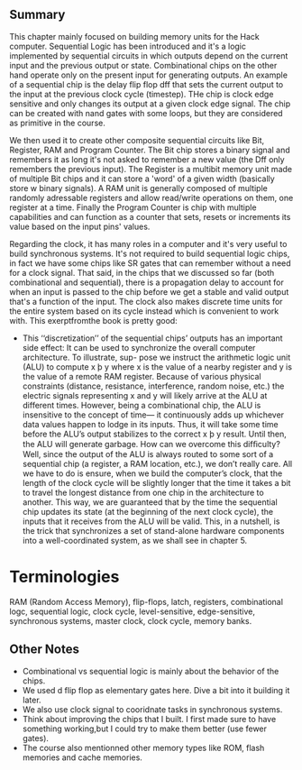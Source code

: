 ## Summary
This chapter mainly focused on building memory units for the Hack computer. Sequential Logic has been introduced and it's a logic implemented by sequential circuits in which outputs depend on the current input and the previous output or state. Combinational chips on the other hand operate only on the present input for generating outputs. An example of a sequential chip is the delay flip flop dff that sets the current output to the input at the previous clock cycle (timestep). THe chip is clock edge sensitive and only changes its output at a given clock edge signal. The chip can be created with nand gates with some loops, but they are considered as primitive in the course.

We then used it to create other composite sequential circuits like Bit, Register, RAM and Program Counter. The Bit chip stores a binary signal and remembers it as long it's not asked to remember a new value (the Dff only remembers the previous input). The Register is a multibit memory unit made of multiple Bit chips and it can store a 'word' of a given width (basically store w binary signals). A RAM unit is generally composed of multiple randomly adressable registers and allow read/write operations on them, one register at a time. Finally the Program Counter is chip with multiple capabilities and can function as a counter that sets, resets or increments its value based on the input pins' values.

Regarding the clock, it has many roles in a computer and it's very useful to build synchronous systems. It's not required to build sequential logic chips, in fact we have some chips like SR gates that can remember without a need for a clock signal.
That said, in the chips that we discussed so far (both combinational and sequential), there is a propagation delay to account for when an input is passed to the chip before we get a stable and valid output that's a function of the input. The clock also makes discrete time units for the entire system based on its cycle instead which is convenient to work with.
This exerptfromthe book is pretty good:
-   This ‘‘discretization’’ of the sequential chips’ outputs has an important side effect:
    It can be used to synchronize the overall computer architecture. To illustrate, sup-
    pose we instruct the arithmetic logic unit (ALU) to compute x þ y where x is the
    value of a nearby register and y is the value of a remote RAM register. Because of
    various physical constraints (distance, resistance, interference, random noise, etc.) the
    electric signals representing x and y will likely arrive at the ALU at different times.
    However, being a combinational chip, the ALU is insensitive to the concept of time—
    it continuously adds up whichever data values happen to lodge in its inputs. Thus, it
    will take some time before the ALU’s output stabilizes to the correct x þ y result.
    Until then, the ALU will generate garbage.
    How can we overcome this difﬁculty? Well, since the output of the ALU is always
    routed to some sort of a sequential chip (a register, a RAM location, etc.), we don’t
    really care. All we have to do is ensure, when we build the computer’s clock, that
    the length of the clock cycle will be slightly longer that the time it takes a bit to travel
    the longest distance from one chip in the architecture to another. This way, we are
    guaranteed that by the time the sequential chip updates its state (at the beginning of
    the next clock cycle), the inputs that it receives from the ALU will be valid. This, in a
    nutshell, is the trick that synchronizes a set of stand-alone hardware components into
    a well-coordinated system, as we shall see in chapter 5.


# Terminologies
RAM (Random Access Memory), flip-flops, latch, registers, combinational logc, sequential logic, clock cycle, level-sensitive, edge-sensitive, synchronous systems, master clock, clock cycle, memory banks.

## Other Notes
- Combinational vs sequential logic is mainly about the behavior of the chips. 
- We used d flip flop as elementary gates here. Dive a bit into it building it later.
- We also use clock signal to cooridnate tasks in synchronous systems.
- Think about improving the chips that I built. I first made sure to have something working,but I could try to make them better (use fewer gates).
- The course also mentionned other memory types like ROM, flash memories and cache memories.
